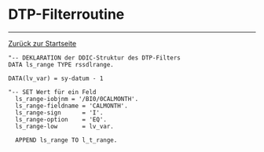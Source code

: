# DTP-Filterroutine
---

[Zurück zur Startseite](https://wolfgangzeller.github.io/ABAP-for-SAP-BW/)

```abap
"-- DEKLARATION der DDIC-Struktur des DTP-Filters
DATA ls_range TYPE rssdlrange.

DATA(lv_var) = sy-datum - 1

"-- SET Wert für ein Feld
  ls_range-iobjnm = '/BI0/0CALMONTH'.
  ls_range-fieldname = 'CALMONTH'.
  ls_range-sign      = 'I'.
  ls_range-option    = 'EQ'. 
  ls_range-low       = lv_var.

  APPEND ls_range TO l_t_range.
  ```
